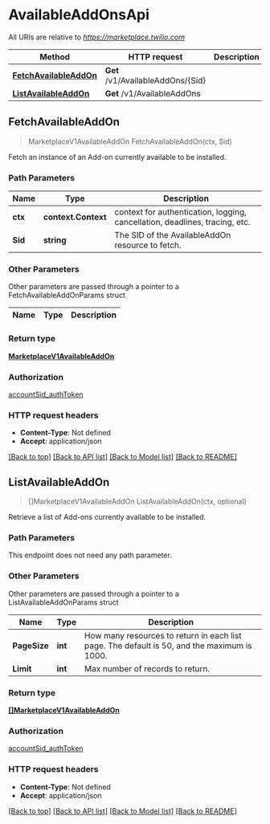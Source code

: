 # AvailableAddOnsApi

All URIs are relative to *https://marketplace.twilio.com*

Method | HTTP request | Description
------------- | ------------- | -------------
[**FetchAvailableAddOn**](AvailableAddOnsApi.md#FetchAvailableAddOn) | **Get** /v1/AvailableAddOns/{Sid} | 
[**ListAvailableAddOn**](AvailableAddOnsApi.md#ListAvailableAddOn) | **Get** /v1/AvailableAddOns | 



## FetchAvailableAddOn

> MarketplaceV1AvailableAddOn FetchAvailableAddOn(ctx, Sid)



Fetch an instance of an Add-on currently available to be installed.

### Path Parameters


Name | Type | Description
------------- | ------------- | -------------
**ctx** | **context.Context** | context for authentication, logging, cancellation, deadlines, tracing, etc.
**Sid** | **string** | The SID of the AvailableAddOn resource to fetch.

### Other Parameters

Other parameters are passed through a pointer to a FetchAvailableAddOnParams struct


Name | Type | Description
------------- | ------------- | -------------

### Return type

[**MarketplaceV1AvailableAddOn**](MarketplaceV1AvailableAddOn.md)

### Authorization

[accountSid_authToken](../README.md#accountSid_authToken)

### HTTP request headers

- **Content-Type**: Not defined
- **Accept**: application/json

[[Back to top]](#) [[Back to API list]](../README.md#documentation-for-api-endpoints)
[[Back to Model list]](../README.md#documentation-for-models)
[[Back to README]](../README.md)


## ListAvailableAddOn

> []MarketplaceV1AvailableAddOn ListAvailableAddOn(ctx, optional)



Retrieve a list of Add-ons currently available to be installed.

### Path Parameters

This endpoint does not need any path parameter.

### Other Parameters

Other parameters are passed through a pointer to a ListAvailableAddOnParams struct


Name | Type | Description
------------- | ------------- | -------------
**PageSize** | **int** | How many resources to return in each list page. The default is 50, and the maximum is 1000.
**Limit** | **int** | Max number of records to return.

### Return type

[**[]MarketplaceV1AvailableAddOn**](MarketplaceV1AvailableAddOn.md)

### Authorization

[accountSid_authToken](../README.md#accountSid_authToken)

### HTTP request headers

- **Content-Type**: Not defined
- **Accept**: application/json

[[Back to top]](#) [[Back to API list]](../README.md#documentation-for-api-endpoints)
[[Back to Model list]](../README.md#documentation-for-models)
[[Back to README]](../README.md)

